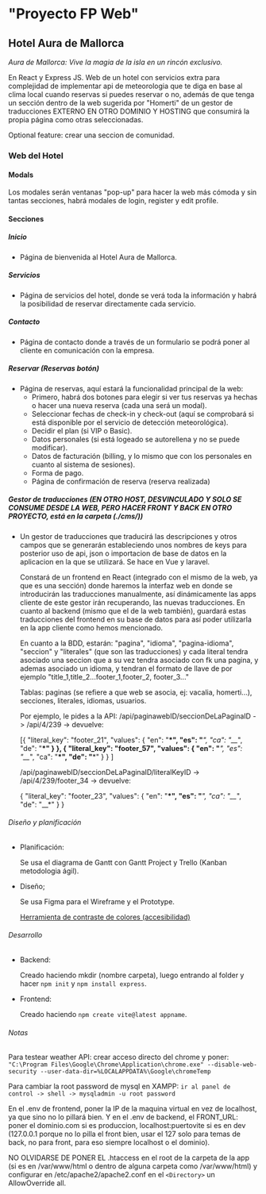 # "Proyecto FP Web"

## Hotel Aura de Mallorca

*Aura de Mallorca: Vive la magia de la isla en un rincón exclusivo.*

En React y Express JS.
Web de un hotel con servicios extra para complejidad de implementar
api de meteorologia que te diga en base al clima local cuando reservas si puedes reservar o no, además de que tenga un sección dentro de la web sugerida por "Homerti" de un gestor de traducciones EXTERNO EN OTRO DOMINIO Y HOSTING que consumirá la propia página como otras seleccionadas.

Optional feature: crear una seccion de comunidad.

### Web del Hotel

#### Modals

Los modales serán ventanas "pop-up" para hacer la web más cómoda y sin tantas secciones, habrá modales de login, register y edit profile.

#### Secciones

##### Inicio

* Página de bienvenida al Hotel Aura de Mallorca.

##### Servicios

* Página de servicios del hotel, donde se verá toda la información y
habrá la posibilidad de reservar directamente cada servicio.

##### Contacto

* Página de contacto donde a través de un formulario se podrá poner al cliente en comunicación con la empresa.

##### Reservar (Reservas botón)

* Página de reservas, aquí estará la funcionalidad principal de la web:
  * Primero, habrá dos botones para elegir si ver tus reservas ya hechas o hacer una nueva reserva (cada una será un modal).
  * Seleccionar fechas de check-in y check-out (aquí se comprobará si está disponible por el servicio de detección meteorológica).
  * Decidir el plan (si VIP o Basic).
  * Datos personales (si está logeado se autorellena y no se puede modificar).
  * Datos de facturación (billing, y lo mismo que con los personales en cuanto al sistema de sesiones).
  * Forma de pago.
  * Página de confirmación de reserva (reserva realizada)

##### Gestor de traducciones (EN OTRO HOST, DESVINCULADO Y SOLO SE CONSUME DESDE LA WEB, PERO HACER FRONT Y BACK EN OTRO PROYECTO, está en la carpeta (./cms/))

* Un gestor de traducciones que traducirá las descripciones y
otros campos que se generarán estableciendo unos nombres de keys
para posterior uso de api, json o importacion de base de datos
en la aplicacion en la que se utilizará. Se hace en Vue y laravel.

  Constará de un frontend en React (integrado con el mismo de la web, ya que es una sección) donde haremos la interfaz web
en donde se introducirán las traducciones manualmente, así
dinámicamente las apps cliente de este gestor irán recuperando,
las nuevas traducciones. En cuanto al backend (mismo que el de la web también), guardará estas traducciones
del frontend en su base de datos para así poder utilizarla en la app
cliente como hemos mencionado.

  En cuanto a la BDD, estarán: "pagina", "idioma", "pagina-idioma", "seccion" y "literales" (que son las traducciones) y cada literal tendra asociado una seccion que a su vez
tendra asociado con fk una pagina, y ademas asociado un idioma,
y tendran el formato de llave de por ejemplo "title_1,title_2...footer_1,footer_2, footer_3..."

  Tablas: paginas (se refiere a que web se asocia, ej: vacalia, homerti...), secciones, literales, idiomas, usuarios.

  Por ejemplo, le pides a la API:
  /api/paginawebID/seccionDeLaPaginaID
  ->
  /api/4/239 -> devuelve:

  [{
  "literal_key": "footer_21",
  "values": {
   "en": "__*",
   "es": "__*",
   "ca": "__*",
   "de": "__*"
  }
 },
 {
  "literal_key": "footer_57",
  "values": {
   "en": "__*",
   "es": "__*",
   "ca": "__*",
   "de": "__*"
  }
 }
]

  /api/paginawebID/seccionDeLaPaginaID/literalKeyID
->
/api/4/239/footer_34 -> devuelve:

  {
  "literal_key": "footer_23",
  "values": {
   "en": "__*",
   "es": "__*",
   "ca": "__*",
   "de": "__*"
  }
 }

###### Diseño y planificación

* Planificación:

  Se usa el diagrama de Gantt con Gantt Project y Trello (Kanban metodologia ágil).

* Diseño;

  Se usa Figma para el Wireframe y el Prototype.

  [Herramienta de contraste de colores (accesibilidad)](https://webaim.org/resources/contrastchecker/)

###### Desarrollo

* Backend:

  Creado haciendo mkdir (nombre carpeta), luego entrando al folder y hacer ```npm init``` y ```npm install express```.

* Frontend:

  Creado haciendo ```npm create vite@latest appname```.

###### Notas

Para testear weather API: crear acceso directo del chrome y poner:
```"C:\Program Files\Google\Chrome\Application\chrome.exe" --disable-web-security --user-data-dir=%LOCALAPPDATA%\Google\chromeTemp```

Para cambiar la root password de mysql en XAMPP:
```ir al panel de control -> shell -> mysqladmin -u root password```

En el .env de frontend, poner la IP de la maquina virtual en vez de localhost, ya que sino no lo pillará bien.
Y en el .env de backend, el FRONT_URL: poner el dominio.com si es produccion, localhost:puertovite si es en dev (127.0.0.1 porque no lo pilla el front bien, usar el 127 solo para temas de back, no para front, para eso siempre localhost o el dominio).

NO OLVIDARSE DE PONER EL .htaccess en el root de la carpeta de la app (si es en /var/www/html o dentro de alguna carpeta como /var/www/html) y configurar en /etc/apache2/apache2.conf en el ```<Directory>``` un AllowOverride all.
